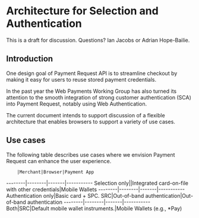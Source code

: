 # Architecture for Selection and Authentication

This is a draft for discussion. Questions? Ian Jacobs or Adrian Hope-Bailie.

## Introduction

One design goal of Payment Request API is to streamline checkout by making it easy for users to reuse stored payment credentials.

In the past year the Web Payments Working Group has also turned its attention to the smooth integration of strong customer authentication (SCA) into Payment Request, notably using Web Authentication.

The current document intends to support discussion of a flexible architecture that enables browsers to support a variety of use cases.

## Use cases

The following table describes use cases where we envision Payment Request can enhance the user experience.

        |Merchant|Browser|Payment App
--------|--------|-------|-----------
Selection only||Integrated card-on-file with other credentials|Mobile Wallets
--------|--------|-------|-----------
Authentication only|Basic card + SPC. SRC|Out-of-band authentication|Out-of-band authentication
--------|--------|-------|-----------
Both|SRC|Default mobile wallet instruments.|Mobile Wallets (e.g., *Pay)